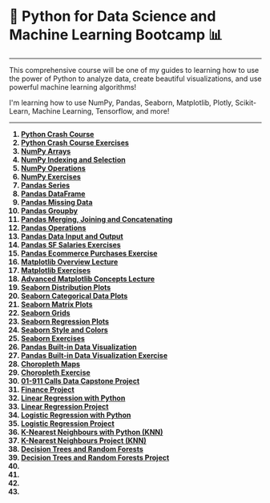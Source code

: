 # 🐍 Python for Data Science and Machine Learning Bootcamp 📊
***

This comprehensive course will be one of my guides to learning how to use the power of Python to analyze data, create beautiful visualizations, and use powerful machine learning algorithms!

I'm learning how to use NumPy, Pandas, Seaborn, Matplotlib, Plotly, Scikit-Learn, Machine Learning, Tensorflow, and more!

***

<b><ol>
  <li><a href="https://github.com/jmacedo91/Python-for-Data-Science-and-Machine-Learning-Bootcamp/blob/main/01-Python-Crash-Course/01-Python%20Crash%20Course.ipynb">Python Crash Course</a></li>
  <li><a href="https://github.com/jmacedo91/Python-for-Data-Science-and-Machine-Learning-Bootcamp/blob/main/01-Python-Crash-Course/02-Python%20Crash%20Course%20Exercises.ipynb">Python Crash Course Exercises</a></li>
  <li><a href="https://github.com/jmacedo91/Python-for-Data-Science-and-Machine-Learning-Bootcamp/blob/main/02-Python-for-Data-Analysis-NumPy/01-NumPy%20Arrays.ipynb">NumPy Arrays</a></li>
  <li><a href="https://github.com/jmacedo91/Python-for-Data-Science-and-Machine-Learning-Bootcamp/blob/main/02-Python-for-Data-Analysis-NumPy/02-Numpy%20Indexing%20and%20Selection.ipynb">NumPy Indexing and Selection</a></li>
  <li><a href="https://github.com/jmacedo91/Python-for-Data-Science-and-Machine-Learning-Bootcamp/blob/main/02-Python-for-Data-Analysis-NumPy/03-Numpy%20Operations.ipynb">NumPy Operations</a></li>
  <li><a href="https://github.com/jmacedo91/Python-for-Data-Science-and-Machine-Learning-Bootcamp/blob/main/02-Python-for-Data-Analysis-NumPy/04-Numpy%20Exercises.ipynb">NumPy Exercises</a></li>
  <li><a href="https://github.com/jmacedo91/Python-for-Data-Science-and-Machine-Learning-Bootcamp/blob/main/03-Python-for-Data-Analysis-Pandas/02-Series.ipynb">Pandas Series</a></li>
  <li><a href="https://github.com/jmacedo91/Python-for-Data-Science-and-Machine-Learning-Bootcamp/blob/main/03-Python-for-Data-Analysis-Pandas/03-DataFrames.ipynb">Pandas DataFrame</a></li>
  <li><a href="https://github.com/jmacedo91/Python-for-Data-Science-and-Machine-Learning-Bootcamp/blob/main/03-Python-for-Data-Analysis-Pandas/04-Missing%20Data.ipynb">Pandas Missing Data</a></li>
  <li><a href="https://github.com/jmacedo91/Python-for-Data-Science-and-Machine-Learning-Bootcamp/blob/main/03-Python-for-Data-Analysis-Pandas/05-Groupby.ipynb">Pandas Groupby</a></li>
  <li><a href="https://github.com/jmacedo91/Python-for-Data-Science-and-Machine-Learning-Bootcamp/blob/main/03-Python-for-Data-Analysis-Pandas/06-Merging%2C%20Joining%2C%20and%20Concatenating.ipynb">Pandas Merging, Joining and Concatenating</a></li>
  <li><a href="https://github.com/jmacedo91/Python-for-Data-Science-and-Machine-Learning-Bootcamp/blob/main/03-Python-for-Data-Analysis-Pandas/07-Operations.ipynb">Pandas Operations</a></li>
  <li><a href="https://github.com/jmacedo91/Python-for-Data-Science-and-Machine-Learning-Bootcamp/blob/main/03-Python-for-Data-Analysis-Pandas/08-Data%20Input%20and%20Output.ipynb">Pandas Data Input and Output</a></li>
  <li><a href="https://github.com/jmacedo91/Python-for-Data-Science-and-Machine-Learning-Bootcamp/blob/main/04-Pandas-Exercises/01-SF%20Salaries%20Exercise.ipynb">Pandas SF Salaries Exercises</a></li>
  <li><a href="https://github.com/jmacedo91/Python-for-Data-Science-and-Machine-Learning-Bootcamp/blob/main/04-Pandas-Exercises/03-Ecommerce%20Purchases%20Exercise%20.ipynb">Pandas Ecommerce Purchases Exercise</a></li>
  <li><a href="https://github.com/jmacedo91/Python-for-Data-Science-and-Machine-Learning-Bootcamp/blob/main/05-Data-Visualization-with-Matplotlib/01-Matplotlib%20Concepts%20Lecture.ipynb">Matplotlib Overview Lecture</a></li>
  <li><a href="https://github.com/jmacedo91/Python-for-Data-Science-and-Machine-Learning-Bootcamp/blob/main/05-Data-Visualization-with-Matplotlib/02-Matplotlib%20Exercises.ipynb">Matplotlib Exercises</a></li>
  <li><a href="https://github.com/jmacedo91/Python-for-Data-Science-and-Machine-Learning-Bootcamp/blob/main/05-Data-Visualization-with-Matplotlib/04-Advanced%20Matplotlib%20Concepts.ipynb">Advanced Matplotlib Concepts Lecture</a></li>
  <li><a href="https://github.com/jmacedo91/Python-for-Data-Science-and-Machine-Learning-Bootcamp/blob/main/06-Data-Visualization-with-Seaborn/01-Distribution%20Plots.ipynb">Seaborn Distribution Plots</a></li>
  <li><a href="https://github.com/jmacedo91/Python-for-Data-Science-and-Machine-Learning-Bootcamp/blob/main/06-Data-Visualization-with-Seaborn/02-Categorical%20Plots.ipynb">Seaborn Categorical Data Plots</a></li>
  <li><a href="https://github.com/jmacedo91/Python-for-Data-Science-and-Machine-Learning-Bootcamp/blob/main/06-Data-Visualization-with-Seaborn/03-Matrix%20Plots.ipynb">Seaborn Matrix Plots</a></li>
  <li><a href="https://github.com/jmacedo91/Python-for-Data-Science-and-Machine-Learning-Bootcamp/blob/main/06-Data-Visualization-with-Seaborn/04-Grids.ipynb">Seaborn Grids</a></li>
  <li><a href="https://github.com/jmacedo91/Python-for-Data-Science-and-Machine-Learning-Bootcamp/blob/main/06-Data-Visualization-with-Seaborn/05-Regression%20Plots.ipynb">Seaborn Regression Plots</a></li>
  <li><a href="https://github.com/jmacedo91/Python-for-Data-Science-and-Machine-Learning-Bootcamp/blob/main/06-Data-Visualization-with-Seaborn/06-Style%20and%20Color.ipynb">Seaborn Style and Colors</a></li>
  <li><a href="https://github.com/jmacedo91/Python-for-Data-Science-and-Machine-Learning-Bootcamp/blob/main/06-Data-Visualization-with-Seaborn/07-Seaborn%20Exercises.ipynb">Seaborn Exercises</a></li>
  <li><a href="https://github.com/jmacedo91/Python-for-Data-Science-and-Machine-Learning-Bootcamp/blob/main/07-Pandas-Built-in-Data-Viz/01-Pandas%20Built-in%20Data%20Visualization.ipynb">Pandas Built-in Data Visualization</a></li>
  <li><a href="https://github.com/jmacedo91/Python-for-Data-Science-and-Machine-Learning-Bootcamp/blob/main/07-Pandas-Built-in-Data-Viz/02-Pandas%20Data%20Visualization%20Exercise.ipynb">Pandas Built-in Data Visualization Exercise</a></li>
  <li><a href="https://github.com/jmacedo91/Python-for-Data-Science-and-Machine-Learning-Bootcamp/blob/main/09-Geographical-Plotting/01-Choropleth%20Maps.ipynb">Choropleth Maps</a></li>
  <li><a href="https://github.com/jmacedo91/Python-for-Data-Science-and-Machine-Learning-Bootcamp/blob/main/09-Geographical-Plotting/02-Choropleth%20Maps%20Exercise.ipynb">Choropleth Exercise</a></li>
  <li><a href="https://github.com/jmacedo91/Python-for-Data-Science-and-Machine-Learning-Bootcamp/blob/main/10-Data-Capstone-Projects/01-911%20Calls%20Data%20Capstone%20Project.ipynb">01-911 Calls Data Capstone Project</a></li>
  <li><a href="https://github.com/jmacedo91/Python-for-Data-Science-and-Machine-Learning-Bootcamp/blob/main/10-Data-Capstone-Projects/03-Finance%20Project.ipynb">Finance Project</a></li>
  <li><a href="https://github.com/jmacedo91/Python-for-Data-Science-and-Machine-Learning-Bootcamp/blob/main/11-Linear-Regression/01-Linear%20Regression%20with%20Python.ipynb">Linear Regression with Python</a></li>
  <li><a href="https://github.com/jmacedo91/Python-for-Data-Science-and-Machine-Learning-Bootcamp/blob/main/11-Linear-Regression/02-Linear%20Regression%20Project.ipynb">Linear Regression Project</a></li>
  <li><a href="https://github.com/jmacedo91/Python-for-Data-Science-and-Machine-Learning-Bootcamp/blob/main/13-Logistic-Regression/01-Logistic%20Regression%20with%20Python.ipynb">Logistic Regression with Python</a></li>
  <li><a href="https://github.com/jmacedo91/Python-for-Data-Science-and-Machine-Learning-Bootcamp/blob/main/13-Logistic-Regression/02-Logistic%20Regression%20Project.ipynb">Logistic Regression Project</a></li>
  <li><a href="https://github.com/jmacedo91/Python-for-Data-Science-and-Machine-Learning-Bootcamp/blob/main/14-K-Nearest-Neighbors/01-K%20Nearest%20Neighbors%20with%20Python.ipynb">K-Nearest Neighbours with Python (KNN)</a></li>
  <li><a href="https://github.com/jmacedo91/Python-for-Data-Science-and-Machine-Learning-Bootcamp/blob/main/14-K-Nearest-Neighbors/02-K%20Nearest%20Neighbors%20Project.ipynb">K-Nearest Neighbours Project (KNN)</a></li>
  <li><a href="https://github.com/jmacedo91/Python-for-Data-Science-and-Machine-Learning-Bootcamp/blob/main/15-Decision-Trees-and-Random-Forests/01-Decision%20Trees%20and%20Random%20Forests%20in%20Python.ipynb">Decision Trees and Random Forests</a></li>
  <li><a href="">Decision Trees and Random Forests Project</a></li>
  <li><a href=""></a></li>
  <li><a href=""></a></li>
  <li><a href=""></a></li>
  <li><a href=""></a></li>
</ol></b>

